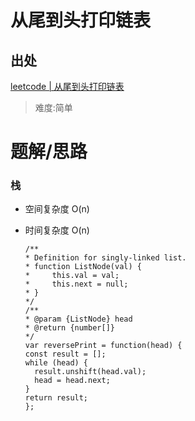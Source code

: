 # 从尾到头打印链表

## 出处

[leetcode | 从尾到头打印链表](https://leetcode-cn.com/problems/cong-wei-dao-tou-da-yin-lian-biao-lcof/)

> 难度:简单

# 题解/思路

### 栈

- 空间复杂度 O(n)
- 时间复杂度 O(n)

  ```
  /**
  * Definition for singly-linked list.
  * function ListNode(val) {
  *     this.val = val;
  *     this.next = null;
  * }
  */
  /**
  * @param {ListNode} head
  * @return {number[]}
  */
  var reversePrint = function(head) {
  const result = [];
  while (head) {
    result.unshift(head.val);
    head = head.next;
  }
  return result;
  };
  ```
